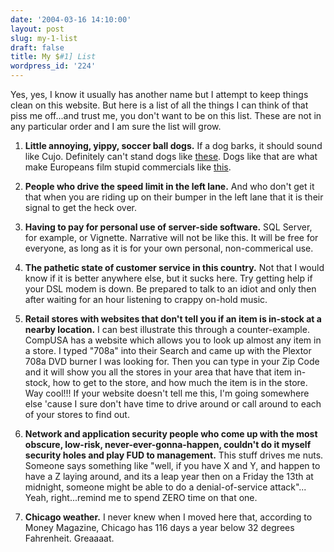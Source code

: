 ```yaml
---
date: '2004-03-16 14:10:00'
layout: post
slug: my-1-list
draft: false
title: My $#1] List
wordpress_id: '224'
---
```


Yes, yes, I know it usually has another name but I attempt to keep things clean on this website. But here is a list of all the things I can think of that piss me off...and trust me, you don't want to be on this list. These are not in any particular order and I am sure the list will grow.  





  1. **Little annoying, yippy, soccer ball dogs.** If a dog barks, it should sound like Cujo. Definitely can't stand dogs like [these](http://www.akc.org/breeds/recbreeds/poodle.cfm). Dogs like that are what make Europeans film stupid commercials like [this](http://www.punchbaby.com/media/gitfakt/clips/funny/DogtFoot.avi).


  2. **People who drive the speed limit in the left lane.** And who don't get it that when you are riding up on their bumper in the left lane that it is their signal to get the heck over.


  3. **Having to pay for personal use of server-side software.** SQL Server, for example, or Vignette. Narrative will not be like this. It will be free for everyone, as long as it is for your own personal, non-commerical use.


  4. **The pathetic state of customer service in this country.** Not that I would know if it is better anywhere else, but it sucks here. Try getting help if your DSL modem is down. Be prepared to talk to an idiot and only then after waiting for an hour listening to crappy on-hold music.


  5. **Retail stores with websites that don't tell you if an item is in-stock at a nearby location.** I can best illustrate this through a counter-example. CompUSA has a website which allows you to look up almost any item in a store. I typed "708a" into their Search and came up with the Plextor 708a DVD burner I was looking for. Then you can type in your Zip Code and it will show you all the stores in your area that have that item in-stock, how to get to the store, and how much the item is in the store. Way cool!!! If your website doesn't tell me this, I'm going somewhere else 'cause I sure don't have time to drive around or call around to each of your stores to find out.


  6. **Network and application security people who come up with the most obscure, low-risk, never-ever-gonna-happen, couldn't do it myself security holes and play FUD to management.** This stuff drives me nuts. Someone says something like "well, if you have X and Y, and happen to have a Z laying around, and its a leap year then on a Friday the 13th at midnight, someone might be able to do a denial-of-service attack"... Yeah, right...remind me to spend ZERO time on that one.


  7. **Chicago weather.** I never knew when I moved here that, according to Money Magazine, Chicago has 116 days a year below 32 degrees Fahrenheit. Greaaaat.



